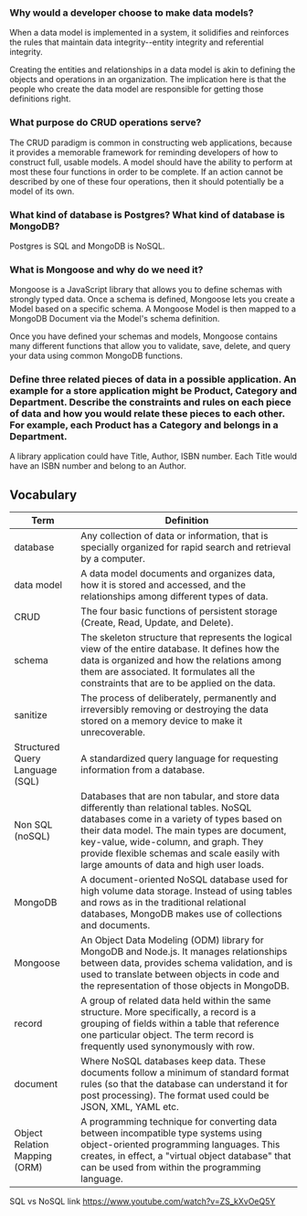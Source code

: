 ### Why would a developer choose to make data models?
When a data model is implemented in a system, it solidifies and reinforces the rules that maintain data integrity--entity integrity and referential integrity.

Creating the entities and relationships in a data model is akin to defining the objects and operations in an organization. The implication here is that the people who create the data model are responsible for getting those definitions right.

### What purpose do CRUD operations serve?
The CRUD paradigm is common in constructing web applications, because it provides a memorable framework for reminding developers of how to construct full, usable models. A model should have the ability to perform at most these four functions in order to be complete. If an action cannot be described by one of these four operations, then it should potentially be a model of its own.

### What kind of database is Postgres? What kind of database is MongoDB?
Postgres is SQL and MongoDB is NoSQL.

### What is Mongoose and why do we need it?
Mongoose is a JavaScript library that allows you to define schemas with strongly typed data. Once a schema is defined, Mongoose lets you create a Model based on a specific schema. A Mongoose Model is then mapped to a MongoDB Document via the Model's schema definition.

Once you have defined your schemas and models, Mongoose contains many different functions that allow you to validate, save, delete, and query your data using common MongoDB functions.

### Define three related pieces of data in a possible application. An example for a store application might be Product, Category and Department. Describe the constraints and rules on each piece of data and how you would relate these pieces to each other. For example, each Product has a Category and belongs in a Department.
A library application could have Title, Author, ISBN number. Each Title would have an ISBN number and belong to an Author.

## Vocabulary
Term | Definition
-----| ----------
database | Any collection of data or information, that is specially organized for rapid search and retrieval by a computer.
data model | A data model documents and organizes data, how it is stored and accessed, and the relationships among different types of data.
CRUD | The four basic functions of persistent storage (Create, Read, Update, and Delete).
schema | The skeleton structure that represents the logical view of the entire database. It defines how the data is organized and how the relations among them are associated. It formulates all the constraints that are to be applied on the data.
sanitize | The process of deliberately, permanently and irreversibly removing or destroying the data stored on a memory device to make it unrecoverable.
Structured Query Language (SQL) | A standardized query language for requesting information from a database.
Non SQL (noSQL) | Databases that are non tabular, and store data differently than relational tables. NoSQL databases come in a variety of types based on their data model. The main types are document, key-value, wide-column, and graph. They provide flexible schemas and scale easily with large amounts of data and high user loads.
MongoDB | A document-oriented NoSQL database used for high volume data storage. Instead of using tables and rows as in the traditional relational databases, MongoDB makes use of collections and documents.
Mongoose | An Object Data Modeling (ODM) library for MongoDB and Node.js. It manages relationships between data, provides schema validation, and is used to translate between objects in code and the representation of those objects in MongoDB.
record | A group of related data held within the same structure. More specifically, a record is a grouping of fields within a table that reference one particular object. The term record is frequently used synonymously with row.
document | Where NoSQL databases keep data. These documents follow a minimum of standard format rules (so that the database can understand it for post processing). The format used could be JSON, XML, YAML etc.
Object Relation Mapping (ORM) | A programming technique for converting data between incompatible type systems using object-oriented programming languages. This creates, in effect, a "virtual object database" that can be used from within the programming language.

SQL vs NoSQL link https://www.youtube.com/watch?v=ZS_kXvOeQ5Y
